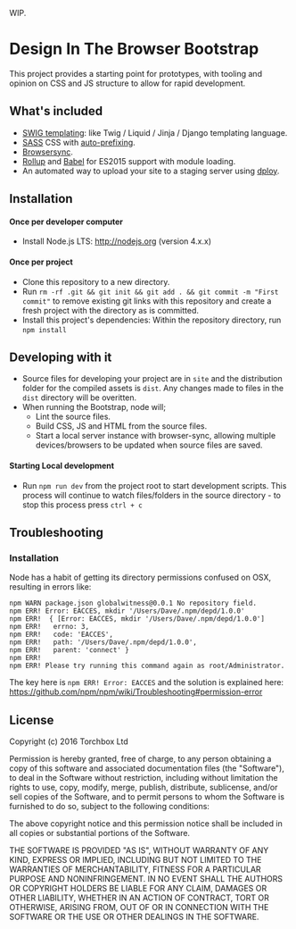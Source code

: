 
WIP.

# Design In The Browser Bootstrap

This project provides a starting point for prototypes, with tooling and opinion on CSS and JS structure to allow for rapid development.


## What's included

* [SWIG templating](url:https://github.com/node-swig/swig-templates): like Twig / Liquid / Jinja / Django templating language.
* [SASS](url:http://sass-lang.com/) CSS with [auto-prefixing](url:https://github.com/postcss/autoprefixer).
* [Browsersync](url:https://www.browsersync.io).
* [Rollup](url:https://rollupjs.org) and [Babel](url:https://babeljs.io) for ES2015 support with module loading.
* An automated way to upload your site to a staging server using [dploy](url:https://github.com/LeanMeanFightingMachine/dploy).

## Installation

#### Once per developer computer

* Install Node.js LTS: http://nodejs.org (version 4.x.x)

#### Once per project

* Clone this repository to a new directory.
* Run `rm -rf .git && git init && git add . && git commit -m "First commit"` to remove existing git links with this repository and create a fresh project with the directory as is committed.
* Install this project's dependencies: Within the repository directory, run `npm install`


## Developing with it

* Source files for developing your project are in `site` and the distribution folder for the compiled assets is `dist`. Any changes made to files in the `dist` directory will be overitten.
* When running the Bootstrap, node will;
	* Lint the source files.
	* Build CSS, JS and HTML from the source files.
	* Start a local server instance with browser-sync, allowing multiple devices/browsers to be updated when source files are saved.


####  Starting Local development

* Run `npm run dev` from the project root to start development scripts. This process will continue to watch files/folders in the source directory - to stop this process press `ctrl + c`


## Troubleshooting

### Installation
Node has a habit of getting its directory permissions confused on OSX, resulting in errors like: 

```
npm WARN package.json globalwitness@0.0.1 No repository field.
npm ERR! Error: EACCES, mkdir '/Users/Dave/.npm/depd/1.0.0'
npm ERR!  { [Error: EACCES, mkdir '/Users/Dave/.npm/depd/1.0.0']
npm ERR!   errno: 3,
npm ERR!   code: 'EACCES',
npm ERR!   path: '/Users/Dave/.npm/depd/1.0.0',
npm ERR!   parent: 'connect' }
npm ERR! 
npm ERR! Please try running this command again as root/Administrator.

```

The key here is `npm ERR! Error: EACCES` and the solution is explained here:
https://github.com/npm/npm/wiki/Troubleshooting#permission-error


## License

Copyright (c) 2016 Torchbox Ltd

Permission is hereby granted, free of charge, to any person obtaining a copy
of this software and associated documentation files (the "Software"), to deal
in the Software without restriction, including without limitation the rights
to use, copy, modify, merge, publish, distribute, sublicense, and/or sell
copies of the Software, and to permit persons to whom the Software is
furnished to do so, subject to the following conditions:

The above copyright notice and this permission notice shall be included in all
copies or substantial portions of the Software.

THE SOFTWARE IS PROVIDED "AS IS", WITHOUT WARRANTY OF ANY KIND, EXPRESS OR
IMPLIED, INCLUDING BUT NOT LIMITED TO THE WARRANTIES OF MERCHANTABILITY,
FITNESS FOR A PARTICULAR PURPOSE AND NONINFRINGEMENT. IN NO EVENT SHALL THE
AUTHORS OR COPYRIGHT HOLDERS BE LIABLE FOR ANY CLAIM, DAMAGES OR OTHER
LIABILITY, WHETHER IN AN ACTION OF CONTRACT, TORT OR OTHERWISE, ARISING FROM,
OUT OF OR IN CONNECTION WITH THE SOFTWARE OR THE USE OR OTHER DEALINGS IN THE
SOFTWARE.
